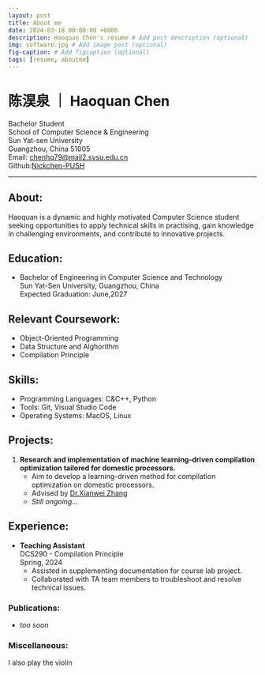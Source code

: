 ```yaml
---
layout: post
title: About me
date: 2024-03-18 00:00:00 +0800
description: Haoquan Chen's resume # Add post description (optional)
img: software.jpg # Add image post (optional)
fig-caption: # Add figcaption (optional)
tags: [resume, aboutme]
---
```


# **陈淏泉 ｜ Haoquan Chen**

Bachelor Student  
School of Computer Science & Engineering  
Sun Yat-sen University  
Guangzhou, China  51005  
Email: [chenhq79@mail2.sysu.edu.cn](chenhq79@mail2.sysu.edu.cn)  
Github:[Nickchen-PUSH](https://github.com/Nickchen-PUSH)  

---

## **About:**

Haoquan is a dynamic and highly motivated Computer Science student seeking opportunities to apply technical skills in practising, gain knowledge in challenging environments, and contribute to innovative projects.

## **Education:**

- Bachelor of Engineering in Computer Science and Technology   
  Sun Yat-Sen University, Guangzhou, China  
  Expected Graduation: June,2027  

## **Relevant Coursework:**

- Object-Oriented Programming
- Data Structure and Alghorithm
- Compilation Principle

## **Skills:**

- Programming Languages: C&C++, Python
- Tools: Git, Visual Studio Code
- Operating Systems: MacOS, Linux

## **Projects:**

1. **Research and implementation of machine learning-driven compilation optimization tailored for domestic processors.**  
   - Aim to develop a learning-driven method for compilation optimization on domestic processors. 
   - Advised by [Dr.Xianwei Zhang](https://xianweiz.github.io)
   - *Still ongoing...*


## **Experience:**

- **Teaching Assistant**  
  DCS290 - Compilation Principle  
  Spring, 2024
  - Assisted in supplementing documentation for course lab project.
  - Collaborated with TA team members to troubleshoot and resolve technical issues.



### **Publications:**  
- *too soon*

### **Miscellaneous:**  
I also play the violin